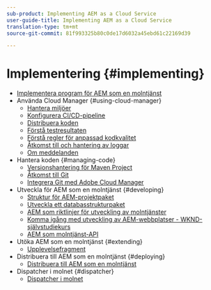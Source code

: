 ```yaml
---
sub-product: Implementing AEM as a Cloud Service
user-guide-title: Implementing AEM as a Cloud Service
translation-type: tm+mt
source-git-commit: 81f993325b80c0de17d6032a45ebd61c22169d39

---
```



# Implementering {#implementing}

+ [Implementera program för AEM som en molntjänst](/help/implementing/home.md)
+ Använda Cloud Manager {#using-cloud-manager}
   + [Hantera miljöer](cloud-manager/manage-environments.md)
   + [Konfigurera CI/CD-pipeline](cloud-manager/configure-pipeline.md)
   + [Distribuera koden](cloud-manager/deploy-code.md)
   + [Förstå testresultaten](cloud-manager/understand-test-results.md)
   + [Förstå regler för anpassad kodkvalitet](cloud-manager/custom-code-quality-rules.md)
   + [Åtkomst till och hantering av loggar](cloud-manager/manage-logs.md)
   + [Om meddelanden](cloud-manager/notifications.md)
+ Hantera koden {#managing-code}
   + [Versionshantering för Maven Project](cloud-manager/project-version-handling.md)
   + [Åtkomst till Git](cloud-manager/accessing-git.md)
   + [Integrera Git med Adobe Cloud Manager](cloud-manager/integrating-with-git.md)
+ Utveckla för AEM som en molntjänst {#developing}
   + [Struktur för AEM-projektpaket](developing/introduction/aem-project-content-package-structure.md)
   + [Utveckla ett databasstrukturpaket](developing/introduction/repository-structure-package.md)
   + [AEM som riktlinjer för utveckling av molntjänster](developing/introduction/development-guidelines.md)
   + [Komma igång med utveckling av AEM-webbplatser - WKND-självstudiekurs](developing/introduction/develop-wknd-tutorial.md)
   + [AEM som molntjänst-API](https://docs.adobe.com/content/help/en/experience-manager-cloud-service/implementing/developing/ref/javadoc/index.html)
+ Utöka AEM som en molntjänst {#extending}
   + [Upplevelsefragment](developing/extending/experience-fragments.md)
+ Distribuera till AEM som en molntjänst {#deploying}
   + [Distribuera till AEM som en molntjänst](deploying/overview.md)
+ Dispatcher i molnet {#dispatcher}
   + [Dispatcher i molnet](dispatcher/overview.md)
